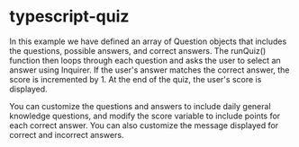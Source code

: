 # typescript-quiz
In this example we have defined an array of Question objects that includes the questions, possible answers, and correct answers. The runQuiz() function then loops through each question and asks the user to select an answer using Inquirer. If the user's answer matches the correct answer, the score is incremented by 1. At the end of the quiz, the user's score is displayed.

You can customize the questions and answers to include daily general knowledge questions, and modify the score variable to include points for each correct answer. You can also customize the message displayed for correct and incorrect answers.